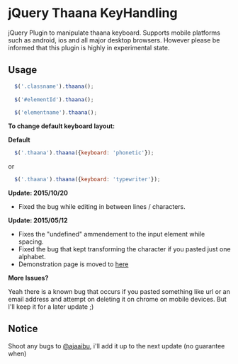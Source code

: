 jQuery Thaana KeyHandling
============================

jQuery Plugin to manipulate thaana keyboard. Supports mobile platforms such as android, ios and all major desktop browsers. However please 
be informed that this plugin is highly in experimental state.

## Usage
```js
  $('.classname').thaana();
  
  $('#elementId').thaana();
  
  $('elementname').thaana();
```
**To change default keyboard layout:**

**Default**
```js
  $('.thaana').thaana({keyboard: 'phonetic'});
```
or
```js
  $('.thaana').thaana({keyboard: 'typewriter'});
```
**Update: 2015/10/20**

  * Fixed the bug while editing in between lines / characters.
  
**Update: 2015/05/12**

  * Fixes the "undefined" ammendement to the input element while spacing.
  * Fixed the bug that kept transforming the character if you pasted just one alphabet.
  * Demonstration page is moved to [here](http://ajaaibu.github.io/thaanaKeyboard)

**More Issues?**

Yeah there is a known bug that occurs if you pasted something like url or an email address and attempt on deleting it on chrome on mobile devices. But I'll keep it for a later update ;)

## Notice

Shoot any bugs to [@ajaaibu](https://twitter.com/ajaaibu), i'll add it up to the next update (no guarantee when)
